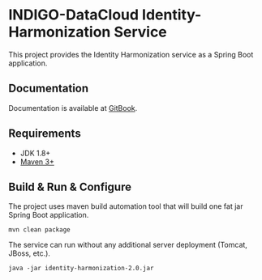 # INDIGO-DataCloud Identity-Harmonization Service

This project provides the Identity Harmonization service as a Spring Boot application.

## Documentation

Documentation is available at [GitBook](https://www.gitbook.com/book/indigo-dc/identity-harmonization/details).

## Requirements

* JDK 1.8+
* [Maven 3+](https://maven.apache.org/)

## Build & Run & Configure

The project uses maven build automation tool that will build one fat jar Spring Boot application.

```
mvn clean package
```

The service can run without any additional server deployment (Tomcat, JBoss, etc.).

```
java -jar identity-harmonization-2.0.jar

